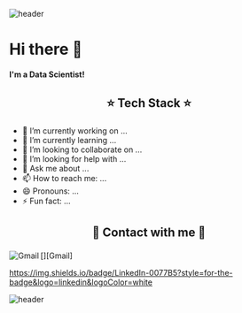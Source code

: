![header](https://capsule-render.vercel.app/api?type=wave&color=gradient&height=300&section=header&text=Ji%20Su%20Kim&fontSize=90)
# Hi there 👋  
#### I'm a Data Scientist!

## <p align="center"> :star: Tech Stack :star:</p>

- 🔭 I’m currently working on ...
- 🌱 I’m currently learning ...
- 👯 I’m looking to collaborate on ...
- 🤔 I’m looking for help with ...
- 💬 Ask me about ...
- 📫 How to reach me: ...
- 😄 Pronouns: ...
- ⚡ Fun fact: ...

## <p align="center"> :love_letter: Contact with me :love_letter:</p>
[<img align="left" alt="Gmail" src="[https://img.shields.io/badge/Gmail-D14836?style=for-the-badge&logo=gmail&logoColor=white"/>][Gmail]



https://img.shields.io/badge/LinkedIn-0077B5?style=for-the-badge&logo=linkedin&logoColor=white


![header](https://capsule-render.vercel.app/api?type=wave&color=gradient&height=300&section=footer&fontSize=90)
